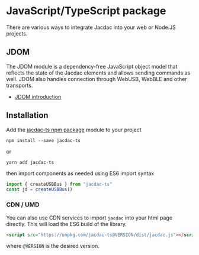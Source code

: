 # JavaScript/TypeScript package

There are various ways to integrate Jacdac into your web or Node.JS projects.

## JDOM

The JDOM module is a dependency-free JavaScript object model 
that reflects the state of the Jacdac elements and allows sending commands as well. JDOM also handles connection through WebUSB, WebBLE and other transports.

* [JDOM introduction](https://microsoft.github.io/jacdac-docs/clients/javascript/jdom)

## Installation

Add the [jacdac-ts npm package](https://www.npmjs.com/package/jacdac-ts) module 
to your project

```
npm install --save jacdac-ts
```
or
```
yarn add jacdac-ts
```

then import components as needed using ES6 import syntax

```javascript
import { createUSBBus } from "jacdac-ts"
const jd = createUSBBus()
```

### CDN / UMD

You can also use CDN services to import ``jacdac`` into your html page directly.
This will load the ES6 build of the library.

```html
<script src="https://unpkg.com/jacdac-ts@VERSION/dist/jacdac.js"></script>
```

where ``@VERSION`` is the desired version. 
